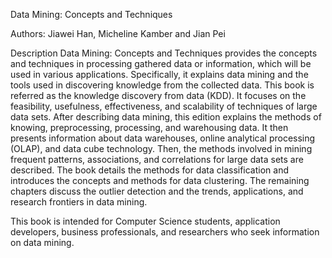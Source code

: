 Data Mining: Concepts and Techniques

Authors:
Jiawei Han, Micheline Kamber and Jian Pei

Description
Data Mining: Concepts and Techniques provides the concepts and techniques in processing gathered data or information, which will be used in various applications. Specifically, it explains data mining and the tools used in discovering knowledge from the collected data. This book is referred as the knowledge discovery from data (KDD). It focuses on the feasibility, usefulness, effectiveness, and scalability of techniques of large data sets. After describing data mining, this edition explains the methods of knowing, preprocessing, processing, and warehousing data. It then presents information about data warehouses, online analytical processing (OLAP), and data cube technology. Then, the methods involved in mining frequent patterns, associations, and correlations for large data sets are described. The book details the methods for data classification and introduces the concepts and methods for data clustering. The remaining chapters discuss the outlier detection and the trends, applications, and research frontiers in data mining.

This book is intended for Computer Science students, application developers, business professionals, and researchers who seek information on data mining.
